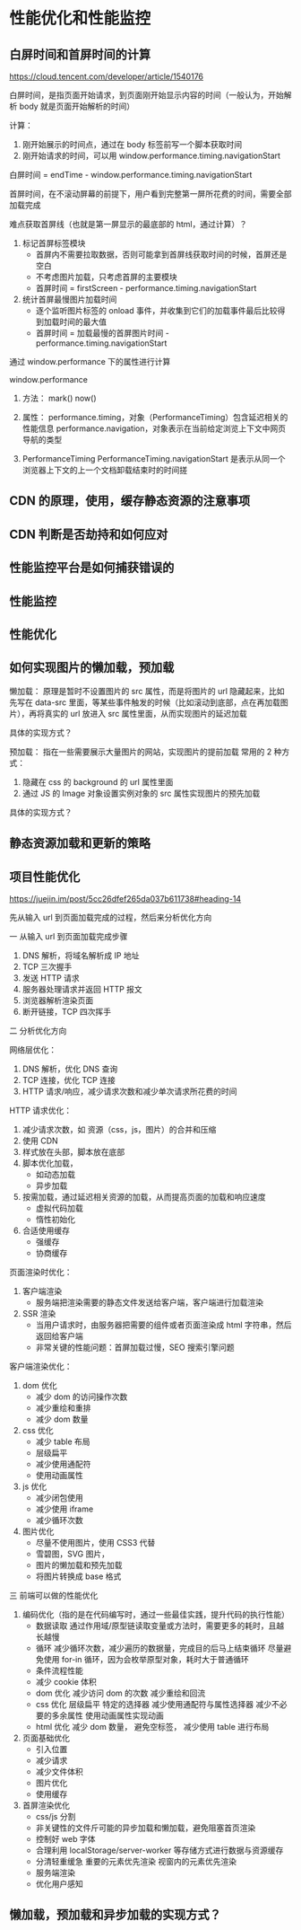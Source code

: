 # 性能优化和性能监控

## 白屏时间和首屏时间的计算

https://cloud.tencent.com/developer/article/1540176

白屏时间，是指页面开始请求，到页面刚开始显示内容的时间（一般认为，开始解析 body 就是页面开始解析的时间）

计算：

1. 刚开始展示的时间点，通过在 body 标签前写一个脚本获取时间
2. 刚开始请求的时间，可以用 window.performance.timing.navigationStart

白屏时间 = endTime - window.performance.timing.navigationStart

首屏时间，在不滚动屏幕的前提下，用户看到完整第一屏所花费的时间，需要全部加载完成

难点获取首屏线（也就是第一屏显示的最底部的 html，通过计算）？

1. 标记首屏标签模块
   - 首屏内不需要拉取数据，否则可能拿到首屏线获取时间的时候，首屏还是空白
   - 不考虑图片加载，只考虑首屏的主要模块
   - 首屏时间 = firstScreen - performance.timing.navigationStart
2. 统计首屏最慢图片加载时间
   - 逐个监听图片标签的 onload 事件，并收集到它们的加载事件最后比较得到加载时间的最大值
   - 首屏时间 = 加载最慢的首屏图片时间 - performance.timing.navigationStart

通过 window.performance 下的属性进行计算

window.performance

1. 方法：
   mark()
   now()

2. 属性：
   performance.timing，对象（PerformanceTiming）包含延迟相关的性能信息
   performance.navigation，对象表示在当前给定浏览上下文中网页导航的类型

3. PerformanceTiming
   PerformanceTiming.navigationStart 是表示从同一个浏览器上下文的上一个文档卸载结束时的时间搓

## CDN 的原理，使用，缓存静态资源的注意事项

## CDN 判断是否劫持和如何应对

## 性能监控平台是如何捕获错误的

## 性能监控

## 性能优化

## 如何实现图片的懒加载，预加载

懒加载：
原理是暂时不设置图片的 src 属性，而是将图片的 url 隐藏起来，比如先写在 data-src 里面，等某些事件触发的时候（比如滚动到底部，点在再加载图片），再将真实的 url 放进入 src 属性里面，从而实现图片的延迟加载

具体的实现方式？

预加载：
指在一些需要展示大量图片的网站，实现图片的提前加载
常用的 2 种方式：

1. 隐藏在 css 的 background 的 url 属性里面
2. 通过 JS 的 Image 对象设置实例对象的 src 属性实现图片的预先加载

具体的实现方式？

## 静态资源加载和更新的策略

## 项目性能优化

https://juejin.im/post/5cc26dfef265da037b611738#heading-14

先从输入 url 到页面加载完成的过程，然后来分析优化方向

一 从输入 url 到页面加载完成步骤

1. DNS 解析，将域名解析成 IP 地址
2. TCP 三次握手
3. 发送 HTTP 请求
4. 服务器处理请求并返回 HTTP 报文
5. 浏览器解析渲染页面
6. 断开链接，TCP 四次挥手

二 分析优化方向

网络层优化：

1. DNS 解析，优化 DNS 查询
2. TCP 连接，优化 TCP 连接
3. HTTP 请求/响应，减少请求次数和减少单次请求所花费的时间

HTTP 请求优化：

1. 减少请求次数，如 资源（css，js，图片）的合并和压缩
2. 使用 CDN
3. 样式放在头部，脚本放在底部
4. 脚本优化加载，
   - 如动态加载
   - 异步加载
5. 按需加载，通过延迟相关资源的加载，从而提高页面的加载和响应速度
   - 虚拟代码加载
   - 惰性初始化
6. 合适使用缓存
   - 强缓存
   - 协商缓存

页面渲染时优化：

1. 客户端渲染
   - 服务端把渲染需要的静态文件发送给客户端，客户端进行加载渲染
2. SSR 渲染
   - 当用户请求时，由服务器把需要的组件或者页面渲染成 html 字符串，然后返回给客户端
   - 非常关键的性能问题：首屏加载过慢，SEO 搜索引擎问题

客户端渲染优化：

1. dom 优化
   - 减少 dom 的访问操作次数
   - 减少重绘和重排
   - 减少 dom 数量
2. css 优化
   - 减少 table 布局
   - 层级扁平
   - 减少使用通配符
   - 使用动画属性
3. js 优化
   - 减少闭包使用
   - 减少使用 iframe
   - 减少循环次数
4. 图片优化
   - 尽量不使用图片，使用 CSS3 代替
   - 雪碧图，SVG 图片，
   - 图片的懒加载和预先加载
   - 将图片转换成 base 格式

三 前端可以做的性能优化

1. 编码优化（指的是在代码编写时，通过一些最佳实践，提升代码的执行性能）
   - 数据读取
     通过作用域/原型链读取变量或方法时，需要更多的耗时，且越长越慢
   - 循环
     减少循环次数，减少遍历的数据量，完成目的后马上结束循环
     尽量避免使用 for-in 循环，因为会枚举原型对象，耗时大于普通循环
   - 条件流程性能
   - 减少 cookie 体积
   - dom 优化
     减少访问 dom 的次数
     减少重绘和回流
   - css 优化
     层级扁平
     特定的选择器
     减少使用通配符与属性选择器
     减少不必要的多余属性
     使用动画属性实现动画
   - html 优化
     减少 dom 数量，
     避免<img src="">空标签，
     减少使用 table 进行布局
2. 页面基础优化
   - 引入位置
   - 减少请求
   - 减少文件体积
   - 图片优化
   - 使用缓存
3. 首屏渲染优化
   - css/js 分割
   - 非关键性的文件斤可能的异步加载和懒加载，避免阻塞首页渲染
   - 控制好 web 字体
   - 合理利用 localStorage/server-worker 等存储方式进行数据与资源缓存
   - 分清轻重缓急
     重要的元素优先渲染
     视窗内的元素优先渲染
   - 服务端渲染
   - 优化用户感知

## 懒加载，预加载和异步加载的实现方式？
